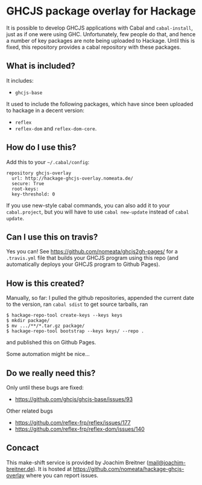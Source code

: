 GHCJS package overlay for Hackage
=================================

It is possible to develop GHCJS applications with Cabal and `cabal-install`,
just as if one were using GHC. Unfortunately, few people do that, and hence a
number of key packages are note being uploaded to Hackage. Until this is fixed,
this repository provides a cabal repository with these packages.

What is included?
-----------------

It includes:

 * `ghcjs-base`

It used to include the following packages, which have since been uploaded to
hackage in a decent version:

 * `reflex`
 * `reflex-dom` and `reflex-dom-core`.

How do I use this?
------------------

Add this to your `~/.cabal/config`:

```
repository ghcjs-overlay
  url: http://hackage-ghcjs-overlay.nomeata.de/
  secure: True
  root-keys:
  key-threshold: 0
```

If you use new-style cabal commands, you can also add it to your
`cabal.project`, but you will have to use `cabal new-update` instead of `cabal
update`.

Can I use this on travis?
-------------------------

Yes you can! See <https://github.com/nomeata/ghcjs2gh-pages/> for a `.travis.yml`
file that builds your GHCJS program using this repo (and automatically deploys
your GHCJS program to Github Pages).

How is this created?
--------------------

Manually, so far: I pulled the github repositories, appended the current date
to the version, ran `cabal sdist` to get source tarballs, ran

```
$ hackage-repo-tool create-keys --keys keys
$ mkdir package/
$ mv .../**/*.tar.gz package/
$ hackage-repo-tool bootstrap --keys keys/ --repo .
```

and published this on Github Pages.

Some automation might be nice...

Do we really need this?
-----------------------

Only until these bugs are fixed:

* <https://github.com/ghcjs/ghcjs-base/issues/93>

Other related bugs

* <https://github.com/reflex-frp/reflex/issues/177>
* <https://github.com/reflex-frp/reflex-dom/issues/140>

Concact
-------

This make-shift service is provided by Joachim Breitner (<mail@joachim-breitner.de>).
It is hosted at <https://github.com/nomeata/hackage-ghcjs-overlay> where you can report issues.
